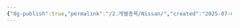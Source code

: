 ```yaml
---
{"dg-publish":true,"permalink":"/2.개별종목/Nissan/","created":"2025-07-04T09:44:02.595+09:00","updated":"2025-07-05T01:14:23.096+09:00"}
---
```


